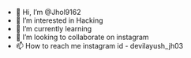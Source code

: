 - 👋 Hi, I’m @Jhol9162
- 👀 I’m interested in Hacking
- 🌱 I’m currently learning 
- 💞️ I’m looking to collaborate on instagram
- 📫 How to reach me instagram id - devilayush_jh03

<!---
Jhol9162/Jhol9162 is a ✨ special ✨ repository because its `README.md` (this file) appears on your GitHub profile.
You can click the Preview link to take a look at your changes.
--->
